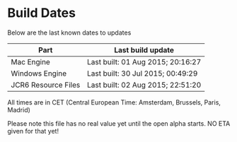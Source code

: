 # Build Dates

Below are the last known dates to updates

Part | Last build update
-----|-----
Mac Engine | Last built: 01 Aug 2015; 20:16:27
Windows Engine | Last built: 30 Jul 2015; 00:49:29
JCR6 Resource Files | Last built: 02 Aug 2015; 22:51:20
All times are in CET (Central European Time: Amsterdam, Brussels, Paris, Madrid)


Please note this file has no real value yet until the open alpha starts. NO ETA given for that yet!
